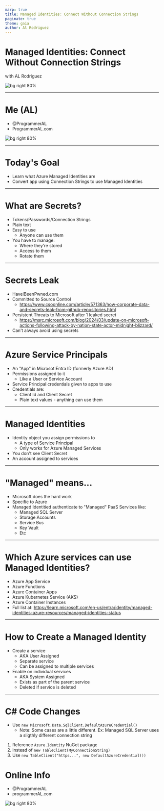 ```yaml
---
marp: true
title: Managed Identities: Connect Without Connection Strings
paginate: true
theme: gaia
author: Al Rodriguez
---
```


# Managed Identities: Connect Without Connection Strings

with AL Rodriguez

![bg right 80%](presentation-images/presentation_link_qrcode.png)

---

# Me (AL)

- @ProgrammerAL
- ProgrammerAL.com

![bg right 80%](presentation-images/presentation_link_qrcode.png)

---

# Today's Goal

- Learn what Azure Managed Identities are
- Convert app using Connection Strings to use Managed Identities

---

# What are Secrets?

- Tokens/Passwords/Connection Strings
- Plain text
- Easy to use
  - Anyone can use them
- You have to manage:
  - Where they're stored
  - Access to them
  - Rotate them

---

# Secrets Leak

- HaveIBeenPwned.com
- Committed to Source Control
  - https://www.csoonline.com/article/571363/how-corporate-data-and-secrets-leak-from-github-repositories.html
- Persistent Threats to Microsoft after 1 leaked secret
  - https://msrc.microsoft.com/blog/2024/03/update-on-microsoft-actions-following-attack-by-nation-state-actor-midnight-blizzard/
- Can't always avoid using secrets

---

# Azure Service Principals

- An "App" in Microsot Entra ID (formerly Azure AD)
- Permissions assigned to it
  - Like a User or Service Account
- Service Principal credentials given to apps to use
- Credentials are:
  - Client Id and Client Secret
  - Plain text values - anything can use them

---

# Managed Identities

- Identity object you assign permissions to
  - A type of Service Principal
  - Only works for Azure Managed Services
- You don't see Client Secret
- An account assigned to services

---

# "Managed" means...

- Microsoft does the hard work
- Specific to Azure
- Managed Identitied authenticate to "Managed" PaaS Services like:
  - Managed SQL Server
  - Storage Accounts
  - Service Bus
  - Key Vault
  - Etc

---

# Which Azure services can use Managed Identities?

- Azure App Service
- Azure Functions
- Azure Container Apps
- Azure Kubernetes Service (AKS)
- Azure Container Instances
- Full list at: https://learn.microsoft.com/en-us/entra/identity/managed-identities-azure-resources/managed-identities-status

---

# How to Create a Managed Identity

- Create a service
  - AKA User Assigned
  - Separate service
  - Can be assigned to multiple services
- Enable on individual services
  - AKA System Assigned
  - Exists as part of the parent service
  - Deleted if service is deleted

---

# C# Code Changes

- Use `new Microsoft.Data.SqlClient.DefaultAzureCredential()`
  - Note: Some cases are a little different. Ex: Managed SQL Server uses a sligthly different connection string

1. Reference `Azure.Identity` NuGet package
1. Instead of `new TableClient(MyConnectionString)`
1. Use `new TableClient("https...", new DefaultAzureCredential())`

# Online Info

- @ProgrammerAL
- programmerAL.com

![bg right 80%](presentation-images/presentation_link_qrcode.png)
